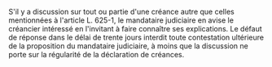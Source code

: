 S'il y a discussion sur tout ou partie d'une créance autre que celles mentionnées à l'article L. 625-1, le mandataire judiciaire en avise le créancier intéressé en l'invitant à faire connaître ses explications. Le défaut de réponse dans le délai de trente jours interdit toute contestation ultérieure de la proposition du mandataire judiciaire, à moins que la discussion ne porte sur la régularité de la déclaration de créances.


